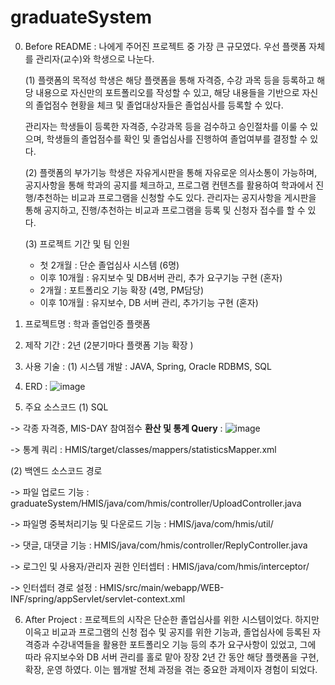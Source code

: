 # graduateSystem

0. Before README
 : 나에게 주어진 프로젝트 중 가장 큰 규모였다. 우선 플랫폼 자체를 관리자(교수)와 학생으로 나눈다. 
   
   (1) 플랫폼의 목적성
   학생은 해당 플랫폼을 통해 자격증, 수강 과목 등을 등록하고 해당 내용으로 자신만의 포트폴리오를 작성할 수 있고,
   해당 내용들을 기반으로 자신의 졸업점수 현황을 체크 및 졸업대상자들은 졸업심사를 등록할 수 있다.
    
   관리자는 학생들이 등록한 자격증, 수강과목 등을 검수하고 승인절차를 이룰 수 있으며, 학생들의 졸업점수를 확인 및 졸업심사를 진행하여 졸업여부를 결정할 수 있다.
   
   (2) 플랫폼의 부가기능
   학생은 자유게시판을 통해 자유로운 의사소통이 가능하며, 공지사항을 통해 학과의 공지를 체크하고, 프로그램 컨텐츠를 활용하여 학과에서 진행/추천하는 비교과 프로그램을 신청할 수도 있다.
   관리자는 공지사항을 게시판을 통해 공지하고, 진행/추천하는 비교과 프로그램을 등록 및 신청자 접수를 할 수 있다.
   
   (3) 프로젝트 기간 및 팀 인원
   - 첫 2개월 : 단순 졸업심사 시스템 (6명)
   - 이후 10개월 : 유지보수 및 DB서버 관리, 추가 요구기능 구현 (혼자)
   - 2개월 : 포트폴리오 기능 확장 (4명, PM담당)
   - 이후 10개월 : 유지보수, DB 서버 관리, 추가기능 구현 (혼자)

1. 프로젝트명 : 학과 졸업인증 플랫폼

2. 제작 기간 : 2년 (2분기마다 플랫폼 기능 확장 )

3. 사용 기술 : (1) 시스템 개발 : JAVA, Spring, Oracle RDBMS, SQL 

4. ERD :
  ![image](https://github.com/hamahama9659/graduateSystem/assets/116577341/630bbfe7-2f1b-4384-9161-bf42d981cd78)


5. 주요 소스코드
 (1) SQL

-> 각종 자격증, MIS-DAY 참여점수 **환산 및 통계 Query** : ![image](https://github.com/hamahama9659/graduateSystem/assets/116577341/e87ee619-01d4-479c-89a5-e005a17c3836)

-> 통계 쿼리 : HMIS/target/classes/mappers/statisticsMapper.xml

 (2) 백엔드 소스코드 경로
 
-> 파일 업로드 기능 : graduateSystem/HMIS/java/com/hmis/controller/UploadController.java

-> 파일명 중복처리기능 및 다운로드 기능 : HMIS/java/com/hmis/util/

-> 댓글, 대댓글 기능 : HMIS/java/com/hmis/controller/ReplyController.java

-> 로그인 및 사용자/관리자 권한 인터셉터 : HMIS/java/com/hmis/interceptor/

-> 인터셉터 경로 설정 : HMIS/src/main/webapp/WEB-INF/spring/appServlet/servlet-context.xml


6. After Project
 : 프로젝트의 시작은 단순한 졸업심사를 위한 시스템이었다. 하지만 이윽고 비교과 프로그램의 신청 접수 및 공지를 위한 기능과,
   졸업심사에 등록된 자격증과 수강내역들을 활용한 포트폴리오 기능 등의 추가 요구사항이 있었고, 그에 따라 
   유지보수와 DB 서버 관리를 홀로 맡아 장장 2년 간 동안 해당 플랫폼을 구현, 확장, 운영 하였다.
   이는 웹개발 전체 과정을 겪는 중요한 과제이자 경험이 되었다.
